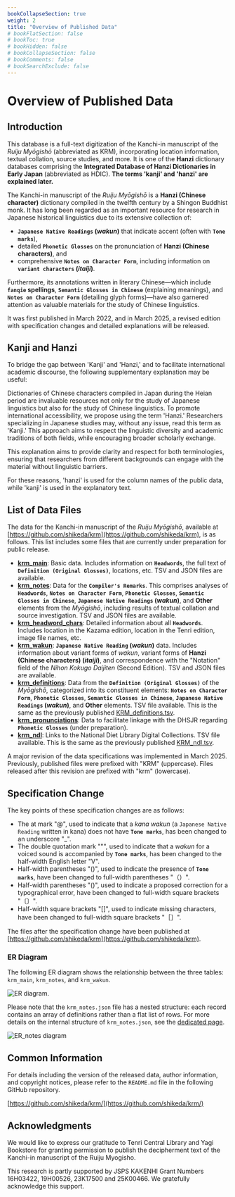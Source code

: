 ```yaml
---
bookCollapseSection: true
weight: 2
title: "Overview of Published Data"
# bookFlatSection: false
# bookToc: true
# bookHidden: false
# bookCollapseSection: false
# bookComments: false
# bookSearchExclude: false
---
```


# Overview of Published Data

## Introduction

This database is a full-text digitization of the Kanchi-in manuscript of the *Ruiju Myōgishō* (abbreviated as KRM), incorporating location information, textual collation, source studies, and more. It is one of the **Hanzi** dictionary databases comprising the **Integrated Database of Hanzi Dictionaries in Early Japan** (abbreviated as HDIC). **The terms 'kanji' and 'hanzi' are explained later.**

The Kanchi-in manuscript of the *Ruiju Myōgishō* is a **Hanzi (Chinese character)** dictionary compiled in the twelfth century by a Shingon Buddhist monk. It has long been regarded as an important resource for research in Japanese historical linguistics due to its extensive collection of:

* **`Japanese Native Readings` (*wakun*)** that indicate accent (often with **`Tone marks`**),
* detailed **`Phonetic Glosses`** on the pronunciation of **Hanzi (Chinese characters)**, and
* comprehensive **`Notes on Character Form`**, including information on **`variant characters` (*itaiji*)**.

Furthermore, its annotations written in literary Chinese—which include **`fanqie` spellings**, **`Semantic Glosses in Chinese`** (explaining meanings), and **`Notes on Character Form`** (detailing glyph forms)—have also garnered attention as valuable materials for the study of Chinese linguistics.

It was first published in March 2022, and in March 2025, a revised edition with specification changes and detailed explanations will be released.


## Kanji and Hanzi

To bridge the gap between 'Kanji' and 'Hanzi,' and to facilitate international academic discourse, the following supplementary explanation may be useful:

Dictionaries of Chinese characters compiled in Japan during the Heian period are invaluable resources not only for the study of Japanese linguistics but also for the study of Chinese linguistics. To promote international accessibility, we propose using the term 'Hanzi.' Researchers specializing in Japanese studies may, without any issue, read this term as 'Kanji.' This approach aims to respect the linguistic diversity and academic traditions of both fields, while encouraging broader scholarly exchange.

This explanation aims to provide clarity and respect for both terminologies, ensuring that researchers from different backgrounds can engage with the material without linguistic barriers.

For these reasons, 'hanzi' is used for the column names of the public data, while 'kanji' is used in the explanatory text.


## List of Data Files

The data for the Kanchi-in manuscript of the *Ruiju Myōgishō*, available at [https://github.com/shikeda/krm](https://github.com/shikeda/krm), is as follows. This list includes some files that are currently under preparation for public release.

  * **[krm\_main](./02-01-main/)**: Basic data. Includes information on **`Headwords`**, the full text of **`Definition (Original Glosses)`**, locations, etc. TSV and JSON files are available.
  * **[krm\_notes](./02-02-notes/)**: Data for the **`Compiler's Remarks`**. This comprises analyses of **`Headwords`**, **`Notes on Character Form`**, **`Phonetic Glosses`**, **`Semantic Glosses in Chinese`**, **`Japanese Native Readings` (*wakun*)**, and **Other** elements from the *Myōgishō*, including results of textual collation and source investigation. TSV and JSON files are available.
  * **[krm\_headword\_chars](./02-03-headword-chars/)**: Detailed information about all **`Headwords`**. Includes location in the Kazama edition, location in the Tenri edition, image file names, etc.
  * **[krm\_wakun](./02-04-wakun/)**: **`Japanese Native Reading` (*wakun*)** data. Includes information about variant forms of *wakun*, variant forms of **Hanzi (Chinese characters) (*itaiji*)**, and correspondence with the "Notation" field of the *Nihon Kokugo Daijiten* (Second Edition). TSV and JSON files are available.
  * **[krm\_definitions](./02-05-definitions/)**: Data from the **`Definition (Original Glosses)`** of the *Myōgishō*, categorized into its constituent elements: **`Notes on Character Form`**, **`Phonetic Glosses`**, **`Semantic Glosses in Chinese`**, **`Japanese Native Readings` (*wakun*)**, and **Other** elements. TSV file available. This is the same as the previously published [KRM\_definitions.tsv](https://github.com/shikeda/HDIC/KRM_definitions.tsv).
  * **[krm\_pronunciations](./02-06-pronunciations/)**: Data to facilitate linkage with the DHSJR regarding **`Phonetic Glosses`** (under preparation).
  * **[krm\_ndl](./02-07-ndl/)**: Links to the National Diet Library Digital Collections. TSV file available. This is the same as the previously published [KRM\_ndl.tsv](https://github.com/shikeda/HDIC/KRM_ndl.tsv).

A major revision of the data specifications was implemented in March 2025. Previously, published files were prefixed with "KRM" (uppercase). Files released after this revision are prefixed with "krm" (lowercase).

## Specification Change


The key points of these specification changes are as follows:

* The at mark "@", used to indicate that a *kana wakun* (a `Japanese Native Reading` written in kana) does not have **`Tone marks`**, has been changed to an underscore "_".
* The double quotation mark """, used to indicate that a *wakun* for a voiced sound is accompanied by **`Tone marks`**, has been changed to the half-width English letter "V".
* Half-width parentheses "()", used to indicate the presence of **`Tone marks`**, have been changed to full-width parentheses "（）".
* Half-width parentheses "()", used to indicate a proposed correction for a typographical error, have been changed to full-width square brackets "〔〕".
* Half-width square brackets "[]", used to indicate missing characters, have been changed to full-width square brackets "［］".

The files after the specification change have been published at [https://github.com/shikeda/krm](https://github.com/shikeda/krm).



### ER Diagram

The following ER diagram shows the relationship between the three tables: `krm_main`, `krm_notes`, and `krm_wakun`.

![ER diagram.](/images/krmer.drawio.png)

Please note that the `krm_notes.json` file has a nested structure: each record contains an array of definitions rather than a flat list of rows. For more details on the internal structure of `krm_notes.json`, see the [dedicated page](./02-02-notes/).

![ER_notes diagram](/images/krm_notes_er.drawio.png)

## Common Information

For details including the version of the released data, author information, and copyright notices, please refer to the `README.md` file in the following GitHub repository.

[https://github.com/shikeda/krm/](https://github.com/shikeda/krm/)


## Acknowledgments

We would like to express our gratitude to Tenri Central Library and Yagi Bookstore for granting permission to publish the decipherment text of the Kanchi-in manuscript of the Ruiju Myogisho.  

This research is partly supported by JSPS KAKENHI Grant Numbers 16H03422, 19H00526, 23K17500 and 25K00466. We gratefully acknowledge this support.
